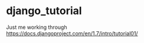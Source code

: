 django_tutorial
===============

Just me working through https://docs.djangoproject.com/en/1.7/intro/tutorial01/
